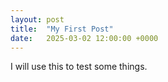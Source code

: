 ```yaml
---
layout: post
title:  "My First Post"
date:   2025-03-02 12:00:00 +0000
---
```


I will use this to test some things.